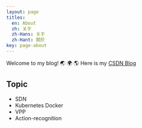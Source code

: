 ```yaml
---
layout: page
titles:
  en: About
  zh: 关于
  zh-Hans: 关于
  zh-Hant: 關於
key: page-about
---
```


Welcome to my blog! :earth_asia: :earth_africa: :earth_americas:
Here is my [CSDN Blog](https://blog.csdn.net/xftony) 


## Topic

- SDN
- Kubernetes Docker 
- VPP
- Action-recognition